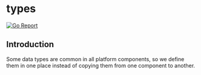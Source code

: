 # types
[![Go Report](https://goreportcard.com/badge/github.com/I1820/types?style=flat-square)](https://goreportcard.com/report/github.com/I1820/types)
## Introduction
Some data types are common in all platform components, so we define them in one place instead of copying them from one component to another.
